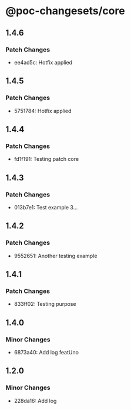 # @poc-changesets/core

## 1.4.6

### Patch Changes

- ee4ad5c: Hotfix applied

## 1.4.5

### Patch Changes

- 5751784: Hotfix applied

## 1.4.4

### Patch Changes

- fd1f191: Testing patch core

## 1.4.3

### Patch Changes

- 013b7e1: Test example 3...

## 1.4.2

### Patch Changes

- 9552651: Another testing example

## 1.4.1

### Patch Changes

- 833ff02: Testing purpose

## 1.4.0

### Minor Changes

- 6873a40: Add log featUno

## 1.2.0

### Minor Changes

- 228da16: Add log
